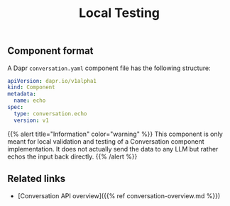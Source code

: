 ﻿---
type: docs
title: "Local Testing"
linkTitle: "Echo"
description: Detailed information on the echo conversation component used for local testing
---

## Component format

A Dapr `conversation.yaml` component file has the following structure:

```yaml
apiVersion: dapr.io/v1alpha1
kind: Component
metadata:
  name: echo
spec:
  type: conversation.echo
  version: v1
```

{{% alert title="Information" color="warning" %}}
This component is only meant for local validation and testing of a Conversation component implementation. It does not actually send the data to any LLM but rather echos the input back directly.
{{% /alert %}}

## Related links

- [Conversation API overview]({{% ref conversation-overview.md %}})

